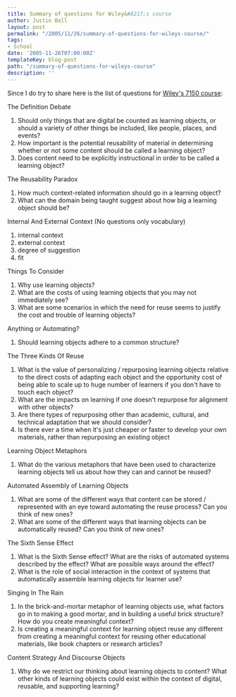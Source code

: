 ```yaml
---
title: Summary of questions for Wiley&#8217;s course
author: Justin Ball
layout: post
permalink: "/2005/11/26/summary-of-questions-for-wileys-course/"
tags:
- School
date: '2005-11-26T07:00:00Z'
templateKey: blog-post
path: "/summary-of-questions-for-wileys-course"
description: ''
---
```


Since I do try to share here is the list of questions for [Wiley's 7150 course][1]:



The Definition Debate

 [1]: http://opencontent.org/wiki/index.php?title=INST_7150_Syllabus_Fall_2005

1.  Should only things that are digital be counted as learning
    objects, or should a variety of other things be included, like people,
    places, and events?
2.  How important is the potential reusability of material in
    determining whether or not some content should be called a learning
    object?
3.  Does content need to be explicitly instructional in order to be called a learning object?

The Reusability Paradox


1.  How much context-related information should go in a learning object?
2.  What can the domain being taught suggest about how big a learning object should be?

Internal And External Context (No questions only vocabulary)


1.  internal context
2.  external context
3.  degree of suggestion
4.  fit

Things To Consider


1.  Why use learning objects?
2.  What are the costs of using learning objects that you may not immediately see?
3.  What are some scenarios in which the need for reuse seems to justify the cost and trouble of learning objects?

Anything or Automating?


1.  Should learning objects adhere to a common structure?

The Three Kinds Of Reuse


1.  What is the value of personalizing / repurposing learning objects
    relative to the direct costs of adapting each object and the
    opportunity cost of being able to scale up to huge number of learners
    if you don't have to touch each object?
2.  What are the impacts on learning if one doesn't repurpose for alignment with other objects?
3.  Are there types of repurposing other than academic, cultural, and technical adaptation that we should consider?
4.  Is there ever a time when it's just cheaper or faster to develop your own materials, rather than repurposing an existing object

Learning Object Metaphors


1.  What do the various metaphors that have been used to characterize
    learning objects tell us about how they can and cannot be reused?

Automated Assembly of Learning Objects


1.  What are some of the different ways that content can be stored /
    represented with an eye toward automating the reuse process? Can you
    think of new ones?
2.  What are some of the different ways that learning objects can be automatically reused? Can you think of new ones?

The Sixth Sense Effect


1.  What is the Sixth Sense effect? What are the risks of automated
    systems described by the effect? What are possible ways around the
    effect?
2.  What is the role of social interaction in the context of systems that automatically assemble learning objects for learner use?

Singing In The Rain


1.  In the brick-and-mortar metaphor of learning objects use, what
    factors go in to making a good mortar, and in building a useful brick
    structure? How do you create meaningful context?
2.  Is creating a meaningful context for learning object reuse
    any different from creating a meaningful context for reusing other
    educational materials, like book chapters or research articles?

Content Strategy And Discourse Objects


1.  Why do we restrict our thinking about learning objects to content? What
    other kinds of learning objects could exist within the context of
    digital, reusable, and supporting learning?
